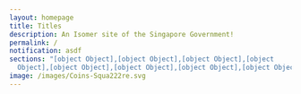 ```yaml
---
layout: homepage
title: Titles
description: An Isomer site of the Singapore Government!
permalink: /
notification: asdf
sections: "[object Object],[object Object],[object Object],[object
  Object],[object Object],[object Object],[object Object],[object Object]"
image: /images/Coins-Squa222re.svg
---
```

